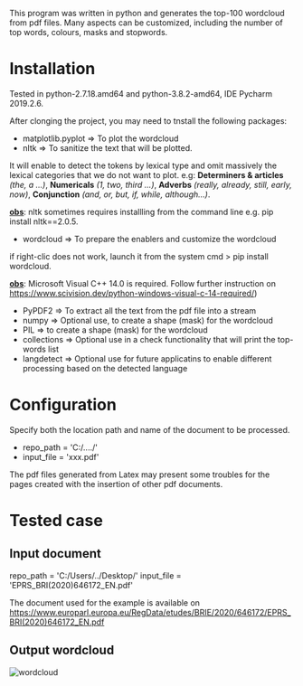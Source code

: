 This program was written in python and generates the top-100 wordcloud from pdf files. Many aspects can be customized, including the number of top words, colours, masks and stopwords.

# Installation 

Tested in python-2.7.18.amd64 and python-3.8.2-amd64, IDE Pycharm 2019.2.6.

After clonging the project, you may need to tnstall the following packages:

* matplotlib.pyplot => To plot the wordcloud
* nltk => To sanitize the text that will be plotted. 

It will enable to detect the tokens by lexical type and omit massively the lexical categories that we do not want to plot. 
e.g: **Determiners & articles** *(the, a ...)*, **Numericals** *(1, two, third ...)*,  **Adverbs** *(really, already, still, early, now)*, **Conjunction** *(and, or, but, if, while, although...)*. 

**<ins>obs</ins>**: nltk sometimes requires installling from the command line e.g. pip install nltk==2.0.5.

* wordcloud  => To prepare the enablers and customize the wordcloud

if right-clic does not work, launch it from the system cmd > pip install wordcloud.

**<ins>obs</ins>**: Microsoft Visual C++ 14.0 is required. Follow further instruction on https://www.scivision.dev/python-windows-visual-c-14-required/)

* PyPDF2 => To extract all the text from the pdf file into a stream
* numpy => Optional use, to create a shape (mask) for the wordcloud
* PIL => to create a shape (mask) for the wordcloud
* collections => Optional use in a check functionality that will print the top-words list
* langdetect => Optional use for future applicatins to enable different processing based on the detected language

# Configuration
Specify both the location path and name of the document to be processed.

* repo_path = 'C:/..../'
* input_file = 'xxx.pdf'

The pdf files generated from Latex may present some troubles for the pages created with the insertion of other pdf documents.

# Tested case
## Input document
repo_path = 'C:/Users/../Desktop/'
input_file = 'EPRS_BRI(2020)646172_EN.pdf' 

The document  used for the example is available on https://www.europarl.europa.eu/RegData/etudes/BRIE/2020/646172/EPRS_BRI(2020)646172_EN.pdf

## Output wordcloud
![wordcloud](https://user-images.githubusercontent.com/28622444/81429128-43904f00-9155-11ea-94e6-e9b58ef072ca.png)


